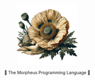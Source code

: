 <div align="center">
<picture>
 <img alt="The Morpheus Programming Language" src="https://github.com/morpheus-language/morpheus/blob/3ce6b3eca5d91345e544e834ef87747153f4e382/.github/images/morpheus_and_pavot_transparent.png" width="40%">
</picture>
<p>
  🔮 The Morpheus Programming Language 🔮
</p>
</div>
